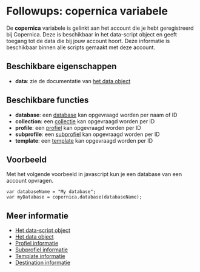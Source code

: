 # Followups: copernica variabele

De **copernica** variabele is gelinkt aan het account die je hebt geregistreerd
bij Copernica. Deze is beschikbaar in het data-script object en geeft 
toegang tot de data die bij jouw account hoort. Deze informatie is beschikbaar
binnen alle scripts gemaakt met deze account.

## Beschikbare eigenschappen

* **data**: zie de documentatie van [het data object](./followups-scripting-data)

## Beschikbare functies

* **database**: een [database](./followups-scripting-database) kan opgevraagd worden per naam of ID
* **collection**: een [collectie](./followups-scripting-collection) kan opgevraagd worden per ID
* **profile**: een [profiel](./followups-scripting-profile) kan opgevraagd worden per ID
* **subprofile**: een [subprofiel](./followups-scripting-subprofile) kan opgevraagd worden per ID
* **template**: een [template](./followups-scripting-template) kan opgevraagd worden per ID

## Voorbeeld

Met het volgende voorbeeld in javascript kun je een database van een account opvragen.

    var databaseName = "My database";
    var myDatabase = copernica.database(databaseName);

## Meer informatie
* [Het data-script object](./followups-scripting)
* [Het data object](./followups-scripting-data)
* [Profiel informatie](./followups-scripting-profile)
* [Subprofiel informatie](./followups-scripting-subprofile)
* [Template informatie](./followups-scripting-template)
* [Destination informatie](./followups-scripting-destination)
